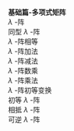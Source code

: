 **基础篇-多项式矩阵**    
 $\lambda$ -阵    
同型 $\lambda$ -阵    
 $\lambda$ -阵相等    
 $\lambda$ -阵加法    
 $\lambda$ -阵减法    
 $\lambda$ -阵数乘    
 $\lambda$ -阵乘法    
 $\lambda$ -阵初等变换    
初等 $\lambda$ -阵    
相抵 $\lambda$ -阵    
可逆 $\lambda$ -阵    
